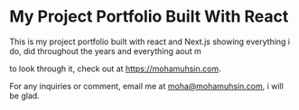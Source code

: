 # My Project Portfolio Built With React

This is my project portfolio built with react and Next.js showing everything i do, did throughout the years and everything aout m

to look through it, check out at https://mohamuhsin.com.

For any inquiries or comment, email me at moha@mohamuhsin.com, i will be glad.
